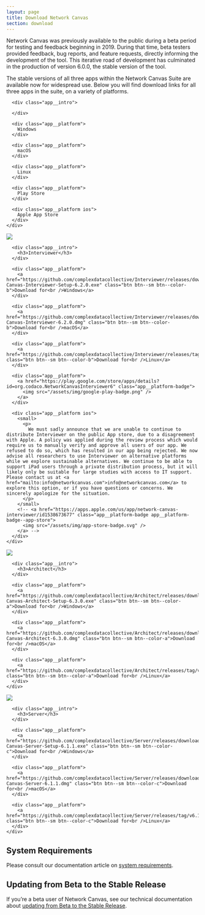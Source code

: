 ```yaml
---
layout: page
title: Download Network Canvas
section: download
---
```


Network Canvas was previously available to the public during a beta period for testing and feedback beginning in 2019. During that time, beta testers provided feedback, bug reports, and feature requests, directly informing the development of the tool. This iterative road of development has culminated in the production of version 6.0.0, the stable version of the tool.

The stable versions of all three apps within the Network Canvas Suite are available now for widespread use. Below you will find download links for all three apps in the suite, on a variety of platforms.

<div class="app-suite">

  <div class="app-suite__platforms">
    <div class="app app--platforms">
      <div class="app__hero"></div>

      <div class="app__intro">

      </div>

      <div class="app__platform">
        Windows
      </div>

      <div class="app__platform">
        macOS
      </div>

      <div class="app__platform">
        Linux
      </div>

      <div class="app__platform">
        Play Store
      </div>

      <div class="app__platform ios">
        Apple App Store
      </div>
    </div>
  </div>

  <div class="app-suite__app">
    <div class="app">
      <div class="app__hero">
        <div class="app__hero-logo">
          <img src="/assets/img/network-canvas-icon.svg" />
        </div>
      </div>

      <div class="app__intro">
        <h3>Interviewer</h3>
      </div>

      <div class="app__platform">
        <a href="https://github.com/complexdatacollective/Interviewer/releases/download/v6.2.0/Network-Canvas-Interviewer-Setup-6.2.0.exe" class="btn btn--sm btn--color-b">Download for<br />Windows</a>
      </div>

      <div class="app__platform">
        <a href="https://github.com/complexdatacollective/Interviewer/releases/download/v6.2.0/Network-Canvas-Interviewer-6.2.0.dmg" class="btn btn--sm btn--color-b">Download for<br />macOS</a>
      </div>

      <div class="app__platform">
        <a href="https://github.com/complexdatacollective/Interviewer/releases/tag/v6.2.0" class="btn btn--sm btn--color-b">Download for<br />Linux</a>
      </div>

      <div class="app__platform">
        <a href="https://play.google.com/store/apps/details?id=org.codaco.NetworkCanvasInterviewer6" class="app__platform-badge">
          <img src="/assets/img/google-play-badge.png" />
        </a>
      </div>

      <div class="app__platform ios">
        <small>
          <p>
            We must sadly announce that we are unable to continue to distribute Interviewer on the public App store, due to a disagreement with Apple. A policy was applied during the review process which would require us to manually verify and approve all users of our app. We refused to do so, which has resulted in our app being rejected. We now advise all researchers to use Interviewer on alternative platforms while we explore sustainable alternatives. We continue to be able to support iPad users through a private distribution process, but it will likely only be suitable for large studies with access to IT support. Please contact us at <a href="mailto:info@networkcanvas.com">info@networkcanvas.com</a> to explore this option, or if you have questions or concerns. We sincerely apologize for the situation.
          </p>
        </small>
        <!-- <a href="https://apps.apple.com/us/app/network-canvas-interviewer/id1538673677" class="app__platform-badge app__platform-badge--app-store">
          <img src="/assets/img/app-store-badge.svg" />
        </a> -->
      </div>
    </div>
  </div>

  <div class="app-suite__app">
    <div class="app">
      <div class="app__hero">
        <div class="app__hero-logo">
          <img src="/assets/img/architect-icon.svg" />
        </div>
      </div>

      <div class="app__intro">
        <h3>Architect</h3>
      </div>

      <div class="app__platform">
        <a href="https://github.com/complexdatacollective/Architect/releases/download/v6.3.0/Network-Canvas-Architect-Setup-6.3.0.exe" class="btn btn--sm btn--color-a">Download for<br />Windows</a>
      </div>

      <div class="app__platform">
        <a href="https://github.com/complexdatacollective/Architect/releases/download/v6.3.0/Network-Canvas-Architect-6.3.0.dmg" class="btn btn--sm btn--color-a">Download for<br />macOS</a>
      </div>

      <div class="app__platform">
        <a href="https://github.com/complexdatacollective/Architect/releases/tag/v6.3.0" class="btn btn--sm btn--color-a">Download for<br />Linux</a>
      </div>
    </div>
  </div>

  <div class="app-suite__app">
    <div class="app">
      <div class="app__hero">
        <div class="app__hero-logo">
          <img src="/assets/img/server-icon.svg" />
        </div>
      </div>

      <div class="app__intro">
        <h3>Server</h3>
      </div>

      <div class="app__platform">
        <a href="https://github.com/complexdatacollective/Server/releases/download/v6.1.1/Network-Canvas-Server-Setup-6.1.1.exe" class="btn btn--sm btn--color-c">Download for<br />Windows</a>
      </div>

      <div class="app__platform">
        <a href="https://github.com/complexdatacollective/Server/releases/download/v6.1.1/Network-Canvas-Server-6.1.1.dmg" class="btn btn--sm btn--color-c">Download for<br />macOS</a>
      </div>

      <div class="app__platform">
        <a href="https://github.com/complexdatacollective/Server/releases/tag/v6.1.1" class="btn btn--sm btn--color-c">Download for<br />Linux</a>
      </div>
    </div>
  </div>

</div>

## System Requirements

Please consult our documentation article on <a href="https://documentation.networkcanvas.com/installation-guide/#system-requirements">system requirements</a>.

## Updating from Beta to the Stable Release

If you’re a beta user of Network Canvas, see our technical documentation about <a href="https://documentation.networkcanvas.com/how-to/updating-from-beta">updating from Beta to the Stable Release</a>.
